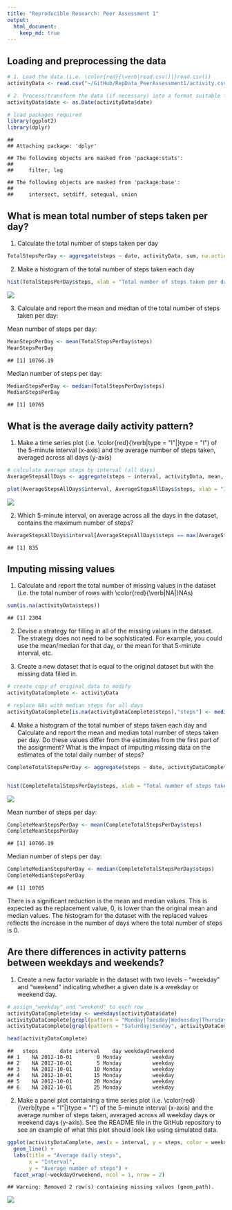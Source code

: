 ```yaml
---
title: "Reproducible Research: Peer Assessment 1"
output: 
  html_document:
    keep_md: true
---
```


## Loading and preprocessing the data


```r
# 1. Load the data (i.e. \color{red}{\verb|read.csv()|}read.csv())
activityData <- read.csv("~/GitHub/RepData_PeerAssessment1/activity.csv")

# 2. Process/transform the data (if necessary) into a format suitable for your analysis
activityData$date <- as.Date(activityData$date)

# load packages required
library(ggplot2)
library(dplyr)
```

```
## 
## Attaching package: 'dplyr'
```

```
## The following objects are masked from 'package:stats':
## 
##     filter, lag
```

```
## The following objects are masked from 'package:base':
## 
##     intersect, setdiff, setequal, union
```

## What is mean total number of steps taken per day?

1. Calculate the total number of steps taken per day

```r
TotalStepsPerDay <- aggregate(steps ~ date, activityData, sum, na.action = na.omit)
```

2. Make a histogram of the total number of steps taken each day

```r
hist(TotalStepsPerDay$steps, xlab = "Total number of steps taken per day", main = "Total number of steps taken per day", breaks = 16, col = "lightblue")
```

![](PA1_template_files/figure-html/unnamed-chunk-3-1.png)<!-- -->

3. Calculate and report the mean and median of the total number of steps taken per day:

Mean number of steps per day:

```r
MeanStepsPerDay <- mean(TotalStepsPerDay$steps)
MeanStepsPerDay
```

```
## [1] 10766.19
```
Median number of steps per day:

```r
MedianStepsPerDay <- median(TotalStepsPerDay$steps)
MedianStepsPerDay
```

```
## [1] 10765
```

## What is the average daily activity pattern?

1. Make a time series plot (i.e. \color{red}{\verb|type = "l"|}type = "l") of the 5-minute interval (x-axis) and the average number of steps taken, averaged across all days (y-axis)


```r
# calculate average steps by interval (all days)
AverageStepsAllDays <- aggregate(steps ~ interval, activityData, mean, na.action = na.omit)

plot(AverageStepsAllDays$interval, AverageStepsAllDays$steps, xlab = "Intervals (5-minutes)", ylab = "Average number of steps", main = "Average number of steps by interval" , type = "l", lwd=2, col = "lightblue")
```

![](PA1_template_files/figure-html/unnamed-chunk-6-1.png)<!-- -->

2. Which 5-minute interval, on average across all the days in the dataset, contains the maximum number of steps?

```r
AverageStepsAllDays$interval[AverageStepsAllDays$steps == max(AverageStepsAllDays$steps)]
```

```
## [1] 835
```

## Imputing missing values

1. Calculate and report the total number of missing values in the dataset (i.e. the total number of rows with \color{red}{\verb|NA|}NAs)

```r
sum(is.na(activityData$steps))
```

```
## [1] 2304
```

2. Devise a strategy for filling in all of the missing values in the dataset. The strategy does not need to be sophisticated. For example, you could use the mean/median for that day, or the mean for that 5-minute interval, etc.

3. Create a new dataset that is equal to the original dataset but with the missing data filled in.

```r
# create copy of original data to modify
activityDataComplete <- activityData

# replace NAs with median steps for all days 
activityDataComplete[is.na(activityDataComplete$steps),"steps"] <- median(activityDataComplete$steps)
```

4. Make a histogram of the total number of steps taken each day and Calculate and report the mean and median total number of steps taken per day. Do these values differ from the estimates from the first part of the assignment? What is the impact of imputing missing data on the estimates of the total daily number of steps?


```r
CompleteTotalStepsPerDay <- aggregate(steps ~ date, activityDataComplete, sum, na.action = na.omit)


hist(CompleteTotalStepsPerDay$steps, xlab = "Total number of steps taken per day", main = "Total number of steps taken per day", breaks = 16, col = "lightblue")
```

![](PA1_template_files/figure-html/unnamed-chunk-10-1.png)<!-- -->


Mean number of steps per day:

```r
CompleteMeanStepsPerDay <- mean(CompleteTotalStepsPerDay$steps)
CompleteMeanStepsPerDay
```

```
## [1] 10766.19
```
Median number of steps per day:

```r
CompleteMedianStepsPerDay <- median(CompleteTotalStepsPerDay$steps)
CompleteMedianStepsPerDay
```

```
## [1] 10765
```

There is a significant reduction is the mean and median values. This is expected as the replacement value, 0, is lower than the original mean and median values. The histogram for the dataset with the replaced values reflects the increase in the number of days where the total number of steps is 0.


## Are there differences in activity patterns between weekdays and weekends?
1. Create a new factor variable in the dataset with two levels – “weekday” and “weekend” indicating whether a given date is a weekday or weekend day.

```r
# assign "weekday" and "weekend" to each row
activityDataComplete$day <- weekdays(activityData$date)
activityDataComplete[grepl(pattern = "Monday|Tuesday|Wednesday|Thursday|Friday", activityDataComplete$day), "weekdayOrweekend"] <- "weekday"
activityDataComplete[grepl(pattern = "Saturday|Sunday", activityDataComplete$day), "weekdayOrweekend"] <- "weekend"

head(activityDataComplete)
```

```
##   steps       date interval    day weekdayOrweekend
## 1    NA 2012-10-01        0 Monday          weekday
## 2    NA 2012-10-01        5 Monday          weekday
## 3    NA 2012-10-01       10 Monday          weekday
## 4    NA 2012-10-01       15 Monday          weekday
## 5    NA 2012-10-01       20 Monday          weekday
## 6    NA 2012-10-01       25 Monday          weekday
```

2. Make a panel plot containing a time series plot (i.e. \color{red}{\verb|type = "l"|}type = "l") of the 5-minute interval (x-axis) and the average number of steps taken, averaged across all weekday days or weekend days (y-axis). See the README file in the GitHub repository to see an example of what this plot should look like using simulated data.


```r
ggplot(activityDataComplete, aes(x = interval, y = steps, color = weekdayOrweekend)) + 
  geom_line() + 
  labs(title = "Average daily steps", 
       x = "Interval", 
       y = "Average number of steps") + 
  facet_wrap(~weekdayOrweekend, ncol = 1, nrow = 2)
```

```
## Warning: Removed 2 row(s) containing missing values (geom_path).
```

![](PA1_template_files/figure-html/unnamed-chunk-14-1.png)<!-- -->


